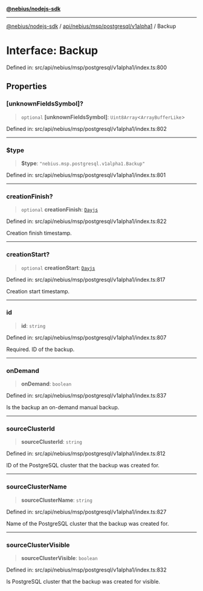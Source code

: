 [**@nebius/nodejs-sdk**](../../../../../../README.md)

---

[@nebius/nodejs-sdk](../../../../../../README.md) / [api/nebius/msp/postgresql/v1alpha1](../README.md) / Backup

# Interface: Backup

Defined in: src/api/nebius/msp/postgresql/v1alpha1/index.ts:800

## Properties

### \[unknownFieldsSymbol\]?

> `optional` **\[unknownFieldsSymbol\]**: `Uint8Array`\<`ArrayBufferLike`\>

Defined in: src/api/nebius/msp/postgresql/v1alpha1/index.ts:802

---

### $type

> **$type**: `"nebius.msp.postgresql.v1alpha1.Backup"`

Defined in: src/api/nebius/msp/postgresql/v1alpha1/index.ts:801

---

### creationFinish?

> `optional` **creationFinish**: [`Dayjs`](../../../../../../runtime/protos/core/dayjs/classes/Dayjs.md)

Defined in: src/api/nebius/msp/postgresql/v1alpha1/index.ts:822

Creation finish timestamp.

---

### creationStart?

> `optional` **creationStart**: [`Dayjs`](../../../../../../runtime/protos/core/dayjs/classes/Dayjs.md)

Defined in: src/api/nebius/msp/postgresql/v1alpha1/index.ts:817

Creation start timestamp.

---

### id

> **id**: `string`

Defined in: src/api/nebius/msp/postgresql/v1alpha1/index.ts:807

Required. ID of the backup.

---

### onDemand

> **onDemand**: `boolean`

Defined in: src/api/nebius/msp/postgresql/v1alpha1/index.ts:837

Is the backup an on-demand manual backup.

---

### sourceClusterId

> **sourceClusterId**: `string`

Defined in: src/api/nebius/msp/postgresql/v1alpha1/index.ts:812

ID of the PostgreSQL cluster that the backup was created for.

---

### sourceClusterName

> **sourceClusterName**: `string`

Defined in: src/api/nebius/msp/postgresql/v1alpha1/index.ts:827

Name of the PostgreSQL cluster that the backup was created for.

---

### sourceClusterVisible

> **sourceClusterVisible**: `boolean`

Defined in: src/api/nebius/msp/postgresql/v1alpha1/index.ts:832

Is PostgreSQL cluster that the backup was created for visible.
